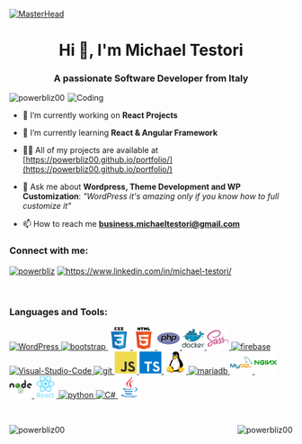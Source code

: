 [![MasterHead](https://cdn.dribbble.com/users/1292677/screenshots/6139167/media/5387dc7e035b3efe9d94516044de66a4.gif)](https://skylens.it)
<h1 align="center">Hi 👋, I'm Michael Testori</h1>
<h3 align="center">A passionate Software Developer from Italy</h3>
<img align="right" alt="Coding" width="400" src="https://cdn.dribbble.com/users/1162077/screenshots/3848914/programmer.gif">
<p align="left"> <img src="https://komarev.com/ghpvc/?username=powerbliz00&label=Profile%20views&color=0e75b6&style=flat" alt="powerbliz00" /> </p>

- 🔭 I’m currently working on **React Projects**

- 🌱 I’m currently learning **React & Angular Framework**

- 👨‍💻 All of my projects are available at [https://powerbliz00.github.io/portfolio/](https://powerbliz00.github.io/portfolio/)

- 💬 Ask me about **Wordpress, Theme Development and WP Customization**: _"WordPress it's amazing only if you know how to full customize it"_

- 📫 How to reach me **business.michaeltestori@gmail.com**

<h3 align="left">Connect with me:</h3>
<p align="left">
<a href="https://twitter.com/powerbliz" target="blank"><img align="center" src="https://raw.githubusercontent.com/rahuldkjain/github-profile-readme-generator/master/src/images/icons/Social/twitter.svg" alt="powerbliz" height="30" width="40" /></a>
<a href="https://linkedin.com/in/michael-testori/" target="blank"><img align="center" src="https://raw.githubusercontent.com/rahuldkjain/github-profile-readme-generator/master/src/images/icons/Social/linked-in-alt.svg" alt="https://www.linkedin.com/in/michael-testori/" height="30" width="40" /></a>
</p><br>

<h3 align="left">Languages and Tools:</h3>
<p align="left"> <a href="https://it.wordpress.org/" target="_blank" rel="noreferrer"> <img src="https://www.vectorlogo.zone/logos/wordpress/wordpress-icon.svg" alt="WordPress" width="40" height="40"/> </a> <a href="https://getbootstrap.com" target="_blank" rel="noreferrer"> <img src="https://upload.vectorlogo.zone/logos/getbootstrap/images/987f8f6c-263a-47b1-a85d-853cfca215d9.svg" alt="bootstrap" width="40" height="40"/> </a> <a href="https://www.w3schools.com/css/" target="_blank" rel="noreferrer"> <img src="https://raw.githubusercontent.com/devicons/devicon/master/icons/css3/css3-original-wordmark.svg" alt="css3" width="40" height="40"/> </a> <a href="https://www.w3.org/html/" target="_blank" rel="noreferrer"> <img src="https://raw.githubusercontent.com/devicons/devicon/master/icons/html5/html5-original-wordmark.svg" alt="html5" width="40" height="40"/> </a><a href="https://www.php.net" target="_blank" rel="noreferrer"> <img src="https://raw.githubusercontent.com/devicons/devicon/master/icons/php/php-original.svg" alt="php" width="40" height="40"/> </a> <a href="https://www.docker.com/" target="_blank" rel="noreferrer"> <img src="https://raw.githubusercontent.com/devicons/devicon/master/icons/docker/docker-original-wordmark.svg" alt="docker" width="40" height="40"/> </a> <a href="https://sass-lang.com" target="_blank" rel="noreferrer"> <img src="https://raw.githubusercontent.com/devicons/devicon/master/icons/sass/sass-original.svg" alt="sass" width="40" height="40"/> </a> <a href="https://code.visualstudio.com/" target="_blank" rel="noreferrer"> <img src="https://www.vectorlogo.zone/logos/firebase/firebase-icon.svg" alt="firebase" width="40" height="40"/> </a> <a href="https://flask.palletsprojects.com/" target="_blank" rel="noreferrer"> <img src="https://upload.vectorlogo.zone/logos/visualstudio_code/images/a4381320-f83c-4a29-9db3-b241c1d096b1.svg" alt="Visual-Studio-Code" width="40" height="40"/> </a> <a href="https://git-scm.com/" target="_blank" rel="noreferrer"> <img src="https://www.vectorlogo.zone/logos/git-scm/git-scm-icon.svg" alt="git" width="40" height="40"/> </a> <a href="https://developer.mozilla.org/en-US/docs/Web/JavaScript" target="_blank" rel="noreferrer"> <img src="https://raw.githubusercontent.com/devicons/devicon/master/icons/javascript/javascript-original.svg" alt="javascript" width="40" height="40"/> </a> <a href="https://www.typescriptlang.org/" target="_blank" rel="noreferrer"> <img src="https://raw.githubusercontent.com/devicons/devicon/master/icons/typescript/typescript-original.svg" alt="typescript" width="40" height="40"/> </a> <a href="https://www.linux.org/" target="_blank" rel="noreferrer"> <img src="https://raw.githubusercontent.com/devicons/devicon/master/icons/linux/linux-original.svg" alt="linux" width="40" height="40"/> </a> <a href="https://mariadb.org/" target="_blank" rel="noreferrer"> <img src="https://www.vectorlogo.zone/logos/mariadb/mariadb-icon.svg" alt="mariadb" width="40" height="40"/> </a> <a href="https://www.mysql.com/" target="_blank" rel="noreferrer"> <img src="https://raw.githubusercontent.com/devicons/devicon/master/icons/mysql/mysql-original-wordmark.svg" alt="mysql" width="40" height="40"/> </a> <a href="https://www.nginx.com" target="_blank" rel="noreferrer"> <img src="https://raw.githubusercontent.com/devicons/devicon/master/icons/nginx/nginx-original.svg" alt="nginx" width="40" height="40"/> </a> <a href="https://nodejs.org" target="_blank" rel="noreferrer"> <img src="https://raw.githubusercontent.com/devicons/devicon/master/icons/nodejs/nodejs-original-wordmark.svg" alt="nodejs" width="40" height="40"/> </a> <a href="https://reactjs.org/" target="_blank" rel="noreferrer"> <img src="https://raw.githubusercontent.com/devicons/devicon/master/icons/react/react-original-wordmark.svg" alt="react" width="40" height="40"/> </a> <a href="https://www.python.org/" target="_blank" rel="noreferrer"> <img src="https://files.brandlogos.net/svg/PjKl3aKXeF/python-logo-EE6D25DA_brandlogos.net.svg" alt="python" width="40" height="40"/> </a> <a href="https://dotnet.microsoft.com/it-it/languages/csharp" target="_blank" rel="noreferrer"> <img src="https://www.svgrepo.com/show/353622/c-sharp.svg" alt="C#" width="40" height="40"/> </a> <a href="https://www.java.com" target="_blank" rel="noreferrer"> <img src="https://raw.githubusercontent.com/devicons/devicon/master/icons/java/java-original.svg" alt="java" width="40" height="40"/> </a></p>
<br>
<p><img align="left" src="https://github-readme-stats.vercel.app/api/top-langs?username=powerbliz00&show_icons=true&locale=en&layout=compact&theme=tokyonight" alt="powerbliz00" /></p>

<p><img align="right" src="https://github-readme-streak-stats.herokuapp.com/?user=powerbliz00&&theme=tokyonight" alt="powerbliz00" /></p>
